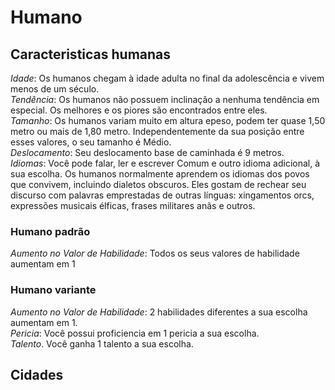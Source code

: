 # Humano
## Caracteristicas humanas
*Idade*: Os humanos chegam à idade adulta no final da adolescência e vivem menos de um século.   
*Tendência*: Os humanos não possuem inclinação a nenhuma tendência em especial. Os melhores e os piores são encontrados entre eles.   
*Tamanho*: Os humanos variam muito em altura epeso, podem ter quase 1,50 metro ou mais de 1,80 metro. Independentemente da sua posição entre esses valores, o seu tamanho é Médio.   
*Deslocamento*: Seu deslocamento base de caminhada é 9 metros.   
*Idiomas*: Você pode falar, ler e escrever Comum e outro idioma adicional, à sua escolha. Os humanos normalmente aprendem os idiomas dos povos que convivem, incluindo dialetos obscuros. Eles gostam de rechear seu discurso com palavras emprestadas de outras línguas: xingamentos orcs, expressões musicais élficas,
frases militares anãs e outros.

### Humano padrão
*Aumento no Valor de Habilidade*: Todos os seus valores de habilidade aumentam em 1

### Humano variante
*Aumento no Valor de Habilidade*: 2 habilidades diferentes a sua escolha aumentam em 1.  
*Pericia*: Você possui proficiencia em 1 pericia a sua escolha.  
*Talento*. Você ganha 1 talento a sua escolha.

## Cidades  